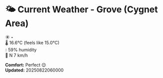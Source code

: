 # 🌤️ Current Weather - Grove (Cygnet Area)

☀️ **-**  
🌡️ 16.6°C (feels like 15.0°C)  
💧 59% humidity  
💨 N 7 km/h  

**Comfort:** Perfect 😌  
**Updated:** 20250822060000
